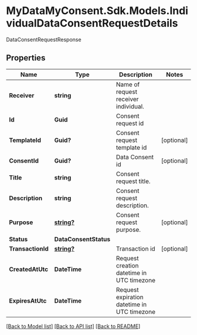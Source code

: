 # MyDataMyConsent.Sdk.Models.IndividualDataConsentRequestDetails
DataConsentRequestResponse

## Properties

Name | Type | Description | Notes
------------ | ------------- | ------------- | -------------
**Receiver** | **string** | Name of request receiver individual. | 
**Id** | **Guid** | Consent request id | 
**TemplateId** | **Guid?** | Consent request template id | [optional] 
**ConsentId** | **Guid?** | Data Consent id | [optional] 
**Title** | **string** | Consent request title. | 
**Description** | **string** | Consent request description. | 
**Purpose** | [**string?**](string?.md) | Consent request purpose. | [optional] 
**Status** | **DataConsentStatus** |  | 
**TransactionId** | [**string?**](string?.md) | Transaction id | [optional] 
**CreatedAtUtc** | **DateTime** | Request creation datetime in UTC timezone | 
**ExpiresAtUtc** | **DateTime** | Request expiration datetime in UTC timezone | 

[[Back to Model list]](../README.md#documentation-for-models) [[Back to API list]](../README.md#documentation-for-api-endpoints) [[Back to README]](../README.md)

